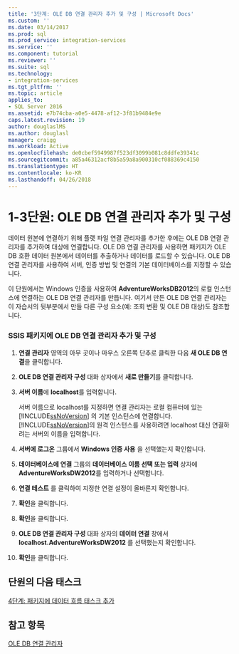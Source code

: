 ```yaml
---
title: '3단계: OLE DB 연결 관리자 추가 및 구성 | Microsoft Docs'
ms.custom: ''
ms.date: 03/14/2017
ms.prod: sql
ms.prod_service: integration-services
ms.service: ''
ms.component: tutorial
ms.reviewer: ''
ms.suite: sql
ms.technology:
- integration-services
ms.tgt_pltfrm: ''
ms.topic: article
applies_to:
- SQL Server 2016
ms.assetid: e7b74cba-a0e5-4478-af12-3f81b9484e9e
caps.latest.revision: 19
author: douglaslMS
ms.author: douglasl
manager: craigg
ms.workload: Active
ms.openlocfilehash: de0cbef5949987f523df3099b081c8ddfe39341c
ms.sourcegitcommit: a85a46312acf8b5a59a8a900310cf088369c4150
ms.translationtype: HT
ms.contentlocale: ko-KR
ms.lasthandoff: 04/26/2018
---
```

# <a name="lesson-1-3---adding-and-configuring-an-ole-db-connection-manager"></a>1-3단원: OLE DB 연결 관리자 추가 및 구성
데이터 원본에 연결하기 위해 플랫 파일 연결 관리자를 추가한 후에는 OLE DB 연결 관리자를 추가하여 대상에 연결합니다. OLE DB 연결 관리자를 사용하면 패키지가 OLE DB 호환 데이터 원본에서 데이터를 추출하거나 데이터를 로드할 수 있습니다. OLE DB 연결 관리자를 사용하여 서버, 인증 방법 및 연결의 기본 데이터베이스를 지정할 수 있습니다.  
  
이 단원에서는 Windows 인증을 사용하여 **AdventureWorksDB2012**의 로컬 인스턴스에 연결하는 OLE DB 연결 관리자를 만듭니다. 여기서 만든 OLE DB 연결 관리자는 이 자습서의 뒷부분에서 만들 다른 구성 요소(예: 조회 변환 및 OLE DB 대상)도 참조합니다.  
  
### <a name="add-and-configure-an-ole-db-connection-manager-to-the-ssis-package"></a>SSIS 패키지에 OLE DB 연결 관리자 추가 및 구성  
  
1.  **연결 관리자** 영역의 아무 곳이나 마우스 오른쪽 단추로 클릭한 다음 **새 OLE DB 연결**을 클릭합니다.  
  
2.  **OLE DB 연결 관리자 구성** 대화 상자에서 **새로 만들기**를 클릭합니다.  
  
3.  **서버 이름**에 **localhost**를 입력합니다.  
  
    서버 이름으로 localhost를 지정하면 연결 관리자는 로컬 컴퓨터에 있는 [!INCLUDE[ssNoVersion](../includes/ssnoversion-md.md)] 의 기본 인스턴스에 연결합니다. [!INCLUDE[ssNoVersion](../includes/ssnoversion-md.md)]의 원격 인스턴스를 사용하려면 localhost 대신 연결하려는 서버의 이름을 입력합니다.  
  
4.  **서버에 로그온** 그룹에서 **Windows 인증 사용** 을 선택했는지 확인합니다.  
  
5.  **데이터베이스에 연결** 그룹의 **데이터베이스 이름 선택 또는 입력** 상자에 **AdventureWorksDW2012**를 입력하거나 선택합니다.  
  
6.  **연결 테스트** 를 클릭하여 지정한 연결 설정이 올바른지 확인합니다.  
  
7.  **확인**을 클릭합니다.  
  
8.  **확인**을 클릭합니다.  
  
9. **OLE DB 연결 관리자 구성** 대화 상자의 **데이터 연결** 창에서 **localhost.AdventureWorksDW2012** 를 선택했는지 확인합니다.  
  
10. **확인**을 클릭합니다.  
  
## <a name="next-task-in-lesson"></a>단원의 다음 태스크  
[4단계: 패키지에 데이터 흐름 태스크 추가](../integration-services/lesson-1-4-adding-a-data-flow-task-to-the-package.md)  
  
## <a name="see-also"></a>참고 항목  
[OLE DB 연결 관리자](../integration-services/connection-manager/ole-db-connection-manager.md)  
  
